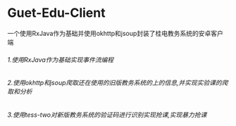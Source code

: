 # Guet-Edu-Client
一个使用RxJava作为基础并使用okhttp和jsoup封装了桂电教务系统的安卓客户端
###### 1.使用RxJava作为基础实现事件流编程
###### 2.使用okhttp和jsoup爬取还在使用的旧版教务系统的上的信息,并实现实验课的爬取和分析
###### 3.使用tess-two对新版教务系统的验证码进行识别实现抢课,实现暴力抢课
